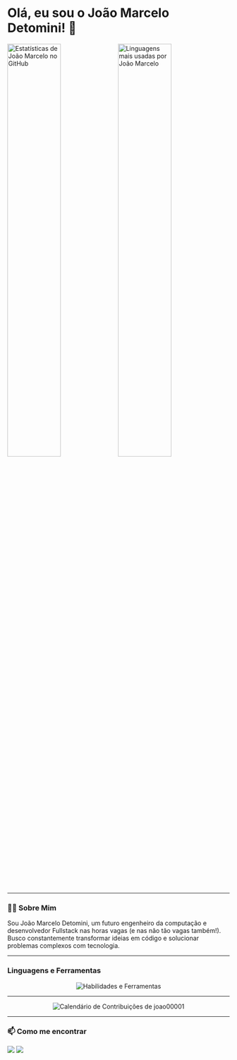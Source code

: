 # Olá, eu sou o João Marcelo Detomini! 👋

<p align="left">
  <img src="https://github-readme-stats.vercel.app/api?username=joao00001&show_icons=true&theme=dracula&include_all_commits=true&count_private=true" alt="Estatísticas de João Marcelo no GitHub" width="49%"/>
  <img src="https://github-readme-stats.vercel.app/api/top-langs/?username=joao00001&layout=compact&langs_count=7&theme=dracula" alt="Linguagens mais usadas por João Marcelo" width="49%"/>
</p>

---

### 👨‍💻 Sobre Mim

<p align="left">
  Sou João Marcelo Detomini, um futuro engenheiro da computação e desenvolvedor Fullstack nas horas vagas (e nas não tão vagas também!). Busco constantemente transformar ideias em código e solucionar problemas complexos com tecnologia.
</p>

---

### Linguagens e Ferramentas

<p align="center">
  <img src="https://skillicons.dev/icons?i=javascript,typescript,react,nextjs,nodejs,python,java,html,css,tailwind,styledcomponents,git,github,vscode,figma" alt="Habilidades e Ferramentas"/>
</p>

---

<p align="center">
  <img src="https://ghchart.rshah.org/joao00001" alt="Calendário de Contribuições de joao00001" />
</p>

---

### 📫 Como me encontrar

<p align="left">
  <a href="https://linkedin.com/in/SEU-USUARIO-AQUI" target="_blank"><img src="https://img.shields.io/badge/-LinkedIn-%230077B5?style=for-the-badge&logo=linkedin&logoColor=white" target="_blank"></a>
  <a href="mailto:SEU-EMAIL-AQUI@example.com"><img src="https://img.shields.io/badge/-Gmail-%23333?style=for-the-badge&logo=gmail&logoColor=white" target="_blank"></a>
</p>
